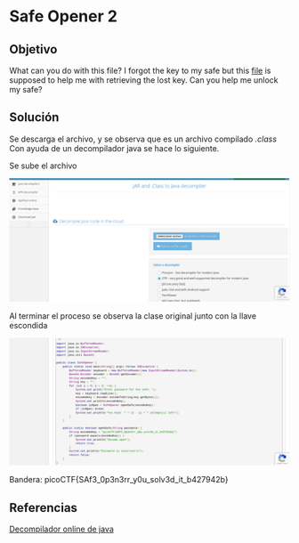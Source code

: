 # Safe Opener 2

## Objetivo

What can you do with this file?
I forgot the key to my safe but this [file](https://artifacts.picoctf.net/c/287/SafeOpener.class) is supposed to help me with retrieving the lost key. Can you help me unlock my safe?

## Solución

Se descarga el archivo, y se observa que es un archivo compilado *.class*
Con ayuda de un decompilador java se hace lo siguiente.

Se sube el archivo

![img1](img1.png)

Al terminar el proceso se observa la clase original junto con la llave escondida

![img2](img2.png)

Bandera: picoCTF{SAf3_0p3n3rr_y0u_solv3d_it_b427942b}

## Referencias

[Decompilador online de java](http://www.javadecompilers.com/result)
